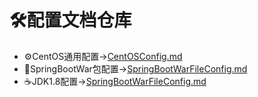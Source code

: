 # 🛠配置文档仓库
  - ⚙CentOS通用配置->[CentOSConfig.md](https://github.com/GEKSS5289/sue-config/blob/master/CentOSConfig.md)
  - 🍃SpringBootWar包配置->[SpringBootWarFileConfig.md](https://github.com/GEKSS5289/sue-config/blob/master/SpringBootWarConfig.md)
  - ☕JDK1.8配置->[SpringBootWarFileConfig.md](https://github.com/GEKSS5289/sue-config/blob/master/JDKConfig.md)      